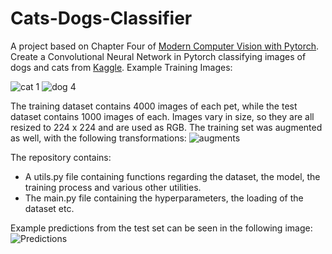 # Cats-Dogs-Classifier

A project based on Chapter Four of [Modern Computer Vision with Pytorch]. Create a Convolutional Neural Network in Pytorch classifying images of dogs and cats from [Kaggle].
Example Training Images:

![cat 1](https://github.com/aristosp/Cats-Dogs-Classifier/assets/62808962/7442d848-ab19-4ccf-9254-0fc0467388ff) ![dog 4](https://github.com/aristosp/Cats-Dogs-Classifier/assets/62808962/60451cac-5fe7-49b6-ae70-b456b70021b0)

The training dataset contains 4000 images of each pet, while the test dataset contains 1000 images of each. Images vary in size, so they are all resized to 224 x 224 and are used as RGB. The training set was augmented as well, with the following transformations:
![augments](https://github.com/aristosp/Cats-Dogs-Classifier/assets/62808962/097702d9-cbec-4d02-912b-5a99938a47f1)

The repository contains:
* A utils.py file containing functions regarding the dataset, the model, the training process and various other utilities.
* The main.py file containing the hyperparameters, the loading of the dataset etc.

Example predictions from the test set can be seen in the following image:
![Predictions](https://github.com/aristosp/Cats-Dogs-Classifier/assets/62808962/47dc6a8c-c3e6-4c4f-8451-f0e2b6d3756e)




[Modern Computer Vision with Pytorch]: https://www.oreilly.com/library/view/modern-computer-vision/9781839213472/
[Kaggle]: https://www.kaggle.com/datasets/tongpython/cat-and-dog
